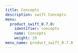 ```yaml
---
title: Concepts
description: swift Concepts
menu:
  product_swift_0.7.0:
    identifier: concepts
    name: Concepts
    weight: 20
menu_name: product_swift_0.7.0
---
```

